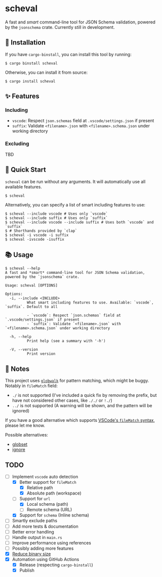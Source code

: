 # scheval

A fast and *smart* command-line tool for JSON Schema validation, powered by the `jsonschema` crate. Currently still in development.

## 🚀 Installation

If you have `cargo-binstall`, you can install this tool by running:

```shell
$ cargo binstall scheval
```

Otherwise, you can install it from source:

```shell
$ cargo install scheval
```

## ✨ Features

### Including

- `vscode`: Respect `json.schemas` field at `.vscode/settings.json` if present
- `suffix`: Validate `<filename>.json` with `<filename>.schema.json` under working directory

### Excluding

TBD

## 🚀 Quick Start

`scheval` can be run without any arguments. It will automatically use all available features.

```shell
$ scheval
```

Alternatively, you can specify a list of smart including features to use:

```shell
$ scheval --include vscode # Uses only `vscode`
$ scheval --include suffix # Uses only `suffix`
$ scheval --include vscode --include suffix # Uses both `vscode` and `suffix`
$ # Shorthands provided by `clap`
$ scheval -i vscode -i suffix
$ scheval -ivscode -isuffix
```

## 📚 Usage

```shell
$ scheval --help
A fast and *smart* command-line tool for JSON Schema validation, powered by the `jsonschema` crate.

Usage: scheval [OPTIONS]

Options:
  -i, --include <INCLUDE>
          What smart including features to use. Available: `vscode`, `suffix`. Default to all

          - `vscode`: Respect `json.schemas` field at `.vscode/settings.json` if present
          - `suffix`: Validate `<filename>.json` with `<filename>.schema.json` under working directory

  -h, --help
          Print help (see a summary with '-h')

  -V, --version
          Print version
```

## 📝 Notes

This project uses [`globwalk`](https://github.com/Gilnaa/globwalk) for pattern matching, which might be buggy. Notably in `fileMatch` field:

- `./` is not supported (I've included a quick fix by removing the prefix, but have not considered other cases, like `././` or `!./`)
- `../` is not supported (A warning will be shown, and the pattern will be ignored)

If you have a good alternative which supports [VSCode's `fileMatch` syntax](https://code.visualstudio.com/docs/languages/json#_file-match-syntax), please let me know.

Possible alternatives:

- [globset](https://docs.rs/globset/)
- [ignore](https://docs.rs/ignore/)

## TODO

- [ ] Implement `vscode` auto detection
  - [x] Better support for `fileMatch`
    - [x] Relative path
    - [x] Absolute path (workspace)
  - [ ] Support for `url`
    - [x] Local schema (path)
    - [ ] Remote schema (URL)
  - [x] Support for `schema` (Inline schema)
- [ ] Smartly exclude paths
- [ ] Add more tests & documentation
- [ ] Better error handling
- [ ] Handle output in `main.rs`
- [ ] Improve performance using references
- [ ] Possibly adding more features
- [x] [Reduce binary size](https://github.com/johnthagen/min-sized-rust)
- [x] Automation using GitHub Actions
  - [x] Release (respecting `cargo-binstall`)
  - [x] Publish
